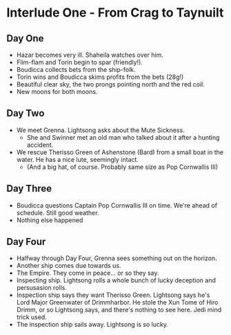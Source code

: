 # Interlude One - From Crag to Taynuilt

## Day One
- Hazar becomes very ill. Shaheila watches over him. 
- Flim-flam and Torin begin to spar (friendly!).
- Boudicca collects bets from the ship-folk.
- Torin wins and Boudicca skims profits from the bets (28g!)
- Beautiful clear sky, the two prongs pointing north and the red coil. 
- New moons for both moons.

## Day Two
- We meet Grenna. Lightsong asks about the Mute Sickness. 
    - She and Swinner met an old man who talked about it after a hunting accident. 
- We rescue Therisso Green of Ashenstone (Bard) from a small boat in the water. He has a nice lute, seemingly intact.
    - (And a big hat, of course. Probably same size as Pop Cornwallis III)

## Day Three
- Boudicca questions Captain Pop Cornwallis III on time. We're ahead of schedule. Still good weather.
- Nothing else happened

## Day Four
- Halfway through Day Four, Grenna sees something out on the horizon.
- Another ship comes due towards us. 
- The Empire. They come in peace... or so they say. 
- Inspecting ship. Lightsong rolls a whole bunch of lucky deception and persusasion rolls.
- Inspection ship says they want Therisso Green. Lightsong says he's Lord Major Greenwater of Drimmharbor. He stole the Xun Tome of Hiro Drimm, or so Lightsong says, and there's nothing to see here. Jedi mind trick used.
- The inspection ship sails away. Lightsong is so lucky.
